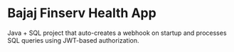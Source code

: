 # Bajaj Finserv Health App

Java + SQL project that auto-creates a webhook on startup and processes SQL queries using JWT-based authorization.
